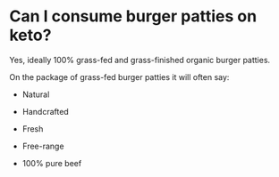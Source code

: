 # Can I consume burger patties on keto?

Yes, ideally 100% grass-fed and grass-finished organic burger patties.

On the package of grass-fed burger patties it will often say:

- Natural

- Handcrafted

- Fresh

- Free-range

- 100% pure beef